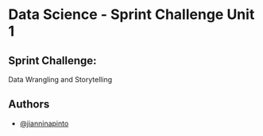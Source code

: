 # Data Science - Sprint Challenge Unit 1
## Sprint Challenge: 
Data Wrangling and Storytelling







## Authors

- [@jianninapinto](https://www.github.com/jianninapinto)


